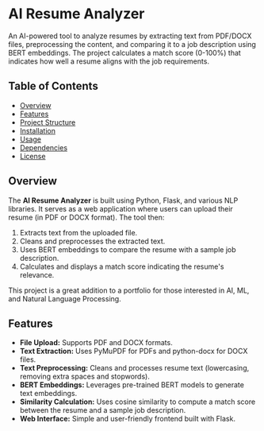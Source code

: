 # AI Resume Analyzer

An AI-powered tool to analyze resumes by extracting text from PDF/DOCX files, preprocessing the content, and comparing it to a job description using BERT embeddings. The project calculates a match score (0-100%) that indicates how well a resume aligns with the job requirements.

## Table of Contents

- [Overview](#overview)
- [Features](#features)
- [Project Structure](#project-structure)
- [Installation](#installation)
- [Usage](#usage)
- [Dependencies](#dependencies)
- [License](#license)

## Overview

The **AI Resume Analyzer** is built using Python, Flask, and various NLP libraries. It serves as a web application where users can upload their resume (in PDF or DOCX format). The tool then:
1. Extracts text from the uploaded file.
2. Cleans and preprocesses the extracted text.
3. Uses BERT embeddings to compare the resume with a sample job description.
4. Calculates and displays a match score indicating the resume's relevance.

This project is a great addition to a portfolio for those interested in AI, ML, and Natural Language Processing.

## Features

- **File Upload:** Supports PDF and DOCX formats.
- **Text Extraction:** Uses PyMuPDF for PDFs and python-docx for DOCX files.
- **Text Preprocessing:** Cleans and processes resume text (lowercasing, removing extra spaces and stopwords).
- **BERT Embeddings:** Leverages pre-trained BERT models to generate text embeddings.
- **Similarity Calculation:** Uses cosine similarity to compute a match score between the resume and a sample job description.
- **Web Interface:** Simple and user-friendly frontend built with Flask.


